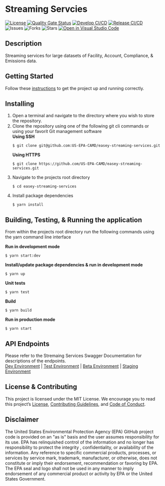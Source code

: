 # Streaming Servcies

[![License](https://img.shields.io/github/license/US-EPA-CAMD/easey-streaming-services)](https://github.com/US-EPA-CAMD/easey-streaming-services/blob/develop/LICENSE)
[![Quality Gate Status](https://sonarcloud.io/api/project_badges/measure?project=US-EPA-CAMD_easey-streaming-services&metric=alert_status)](https://sonarcloud.io/dashboard?id=US-EPA-CAMD_easey-streaming-services)
[![Develop CI/CD](https://github.com/US-EPA-CAMD/easey-streaming-services/workflows/Develop%20Branch%20Workflow/badge.svg)](https://github.com/US-EPA-CAMD/easey-streaming-services/actions)
[![Release CI/CD](https://github.com/US-EPA-CAMD/easey-streaming-services/workflows/Release%20Branch%20Workflow/badge.svg)](https://github.com/US-EPA-CAMD/easey-streaming-services/actions)
![Issues](https://img.shields.io/github/issues/US-EPA-CAMD/easey-streaming-services)
![Forks](https://img.shields.io/github/forks/US-EPA-CAMD/easey-streaming-services)
![Stars](https://img.shields.io/github/stars/US-EPA-CAMD/easey-streaming-services)
[![Open in Visual Studio Code](https://open.vscode.dev/badges/open-in-vscode.svg)](https://open.vscode.dev/US-EPA-CAMD/easey-streaming-services)

## Description
Streaming services for large datasets of Facility, Account, Compliance, & Emissions data.

## Getting Started
Follow these [instructions](https://github.com/US-EPA-CAMD/devops/blob/master/GETTING-STARTED.md) to get the project up and running correctly.

## Installing
1. Open a terminal and navigate to the directory where you wish to store the repository.
2. Clone the repository using one of the following git cli commands or using your favorit Git management software<br>
    **Using SSH**
    ```
    $ git clone git@github.com:US-EPA-CAMD/easey-streaming-services.git
    ```
    **Using HTTPS**
    ```
    $ git clone https://github.com/US-EPA-CAMD/easey-streaming-services.git
    ```
3. Navigate to the projects root directory
    ```
    $ cd easey-streaming-services
    ```
4. Install package dependencies
    ```
    $ yarn install
    ```

## Building, Testing, & Running the application
From within the projects root directory run the following commands using the yarn command line interface

**Run in development mode**
```
$ yarn start:dev
```

**Install/update package dependencies & run in development mode**
```
$ yarn up
```

**Unit tests**
```
$ yarn test
```

**Build**
```
$ yarn build
```

**Run in production mode**
```
$ yarn start
```

## API Endpoints
Please refer to the Stremaing Services Swagger Documentation for descriptions of the endpoints.<br>
[Dev Environment](https://api.epa.gov/easey/dev/streaming-services/swagger/) | [Test Environment](https://api.epa.gov/easey/test/streaming-services/swagger/) | [Beta Environment](https://api.epa.gov/easey/beta/streaming-services/swagger/) | [Staging Environment](https://api.epa.gov/easey/staging/streaming-services/swagger/)

## License & Contributing
This project is licensed under the MIT License. We encourage you to read this project’s [License](LICENSE), [Contributing Guidelines](CONTRIBUTING.md), and [Code of Conduct](CODE-OF-CONDUCT.md).

## Disclaimer
The United States Environmental Protection Agency (EPA) GitHub project code is provided on an "as is" basis and the user assumes responsibility for its use. EPA has relinquished control of the information and no longer has responsibility to protect the integrity , confidentiality, or availability of the information. Any reference to specific commercial products, processes, or services by service mark, trademark, manufacturer, or otherwise, does not constitute or imply their endorsement, recommendation or favoring by EPA. The EPA seal and logo shall not be used in any manner to imply endorsement of any commercial product or activity by EPA or the United States Government.
